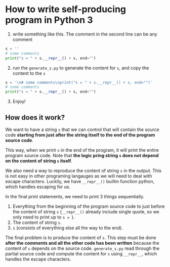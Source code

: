 # How to write self-producing program in Python 3

1. write something like this. The comment in the second line can be any comment
```python
s = ''
# some comments
print("s = " + s.__repr__() + s, end="")
```

2. run the `generate_s.py` to generate the content for `s`, and copy the content to the `s`

```python
s = '\n# some comments\nprint("s = " + s.__repr__() + s, end="")'
# some comments
print("s = " + s.__repr__() + s, end="")
```

3. Enjoy!

## How does it work?
We want to have a string `s` that we can control that will contain the source code **starting from just after the string itself to the end of the program source code**.

This way, when we print `s` in the end of the program, it will print the entire program source code. Note that **the logic pring string `s` does not depend on the content of string `s` itself**.

We also need a way to reproduce the content of string `s` in the output.
This is not easy in other programing langauges as we will need to deal with escape characters. Luckily, we have `__repr__()` builtin function python, which handles escaping for us. 

In the final print statements, we need to print 3 things sequentially.
1. Everything from the beginning of the program source code to just before the content of string `s` (`__repr__()` already include single quote, so we only need to print up to `s = `).
2. The content of string `s`.
3. `s` (consists of everything else all the way to the end).

The final problem is to produce the content of `s`. This step must be done **after the comments and all the other code has been written** because the content of `s` depends on the source code. `generate_s.py` read through the partial source code and compute the content for `s` using `__repr__`, which handles the escape characters.